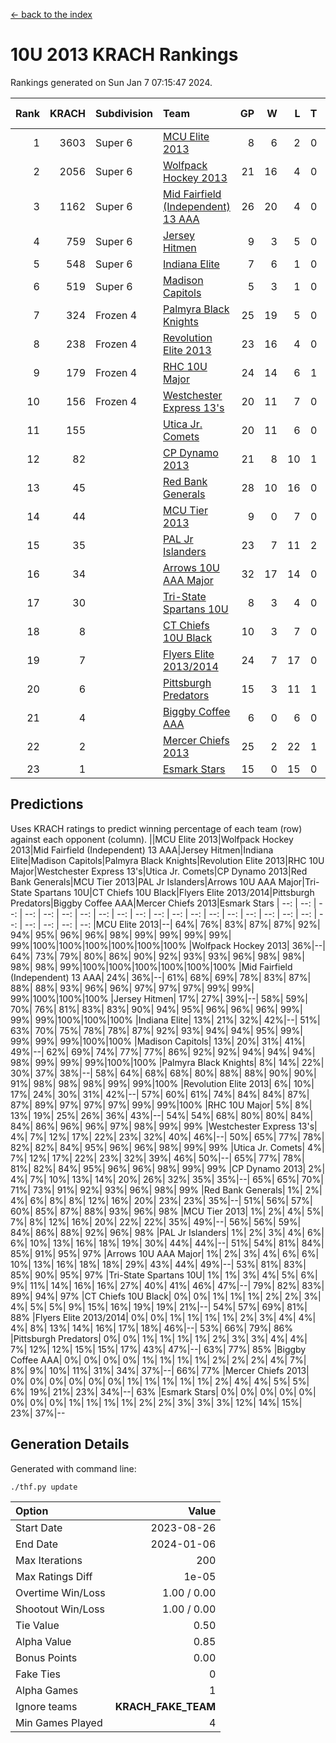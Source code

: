 [<- back to the index](readme.md)
# 10U 2013 KRACH Rankings
Rankings generated on Sun Jan  7 07:15:47 2024.

Rank|KRACH|Subdivision|Team|GP|W|L|T|OTW|OTL|SoS|Exp Wins|Win Diff
---:|---:|:---|:---|---:|---:|---:|---:|---:|---:|---:|---:|---:
1|3603|Super 6|[MCU Elite 2013](https://gamesheetstats.com/seasons/3664/teams/140889/schedule)|8|6|2|0|0|0|1251|6.8|-0.0
2|2056|Super 6|[Wolfpack Hockey 2013](https://gamesheetstats.com/seasons/3664/teams/140894/schedule)|21|16|4|0|0|1|985|16.8|-0.0
3|1162|Super 6|[Mid Fairfield (Independent) 13 AAA](https://gamesheetstats.com/seasons/3664/teams/140891/schedule)|26|20|4|0|2|0|355|22.8|-0.0
4|759|Super 6|[Jersey Hitmen](https://gamesheetstats.com/seasons/3664/teams/140893/schedule)|9|3|5|0|0|1|2101|3.8|-0.0
5|548|Super 6|[Indiana Elite](https://gamesheetstats.com/seasons/3664/teams/144358/schedule)|7|6|1|0|0|0|143|6.8|-0.0
6|519|Super 6|[Madison Capitols](https://gamesheetstats.com/seasons/3664/teams/162460/schedule)|5|3|1|0|1|0|194|4.8|-0.0
7|324|Frozen 4|[Palmyra Black Knights](https://gamesheetstats.com/seasons/3664/teams/140906/schedule)|25|19|5|0|0|1|363|19.9|0.0
8|238|Frozen 4|[Revolution Elite 2013](https://gamesheetstats.com/seasons/3664/teams/140904/schedule)|23|16|4|0|2|1|217|18.9|0.0
9|179|Frozen 4|[RHC 10U Major](https://gamesheetstats.com/seasons/3664/teams/140895/schedule)|24|14|6|1|1|2|272|16.4|0.0
10|156|Frozen 4|[Westchester Express 13's](https://gamesheetstats.com/seasons/3664/teams/140899/schedule)|20|11|7|0|0|2|452|11.9|0.0
11|155||[Utica Jr. Comets](https://gamesheetstats.com/seasons/3664/teams/140900/schedule)|20|11|6|0|3|0|78|14.9|0.0
12|82||[CP Dynamo 2013](https://gamesheetstats.com/seasons/3664/teams/140901/schedule)|21|8|10|1|1|1|370|10.4|0.0
13|45||[Red Bank Generals](https://gamesheetstats.com/seasons/3664/teams/140896/schedule)|28|10|16|0|0|2|338|10.9|0.0
14|44||[MCU Tier 2013](https://gamesheetstats.com/seasons/3664/teams/140890/schedule)|9|0|7|0|2|0|528|2.9|0.0
15|35||[PAL Jr Islanders](https://gamesheetstats.com/seasons/3664/teams/140903/schedule)|23|7|11|2|2|1|131|10.9|0.0
16|34||[Arrows 10U AAA Major](https://gamesheetstats.com/seasons/3664/teams/140902/schedule)|32|17|14|0|0|1|137|17.9|0.0
17|30||[Tri-State Spartans 10U](https://gamesheetstats.com/seasons/3664/teams/144359/schedule)|8|3|4|0|0|1|299|3.8|-0.0
18|8||[CT Chiefs 10U Black](https://gamesheetstats.com/seasons/3664/teams/140892/schedule)|10|3|7|0|0|0|43|3.9|0.0
19|7||[Flyers Elite 2013/2014](https://gamesheetstats.com/seasons/3664/teams/140898/schedule)|24|7|17|0|0|0|73|7.9|0.0
20|6||[Pittsburgh Predators](https://gamesheetstats.com/seasons/3664/teams/140907/schedule)|15|3|11|1|0|0|192|4.4|0.0
21|4||[Biggby Coffee AAA](https://gamesheetstats.com/seasons/3664/teams/144357/schedule)|6|0|6|0|0|0|244|0.8|-0.0
22|2||[Mercer Chiefs 2013](https://gamesheetstats.com/seasons/3664/teams/140897/schedule)|25|2|22|1|0|0|144|3.4|0.0
23|1||[Esmark Stars](https://gamesheetstats.com/seasons/3664/teams/140905/schedule)|15|0|15|0|0|0|173|0.9|0.0

## Predictions
Uses KRACH ratings to predict winning percentage of each team (row) against each opponent (column).
||MCU Elite 2013|Wolfpack Hockey 2013|Mid Fairfield (Independent) 13 AAA|Jersey Hitmen|Indiana Elite|Madison Capitols|Palmyra Black Knights|Revolution Elite 2013|RHC 10U Major|Westchester Express 13's|Utica Jr. Comets|CP Dynamo 2013|Red Bank Generals|MCU Tier 2013|PAL Jr Islanders|Arrows 10U AAA Major|Tri-State Spartans 10U|CT Chiefs 10U Black|Flyers Elite 2013/2014|Pittsburgh Predators|Biggby Coffee AAA|Mercer Chiefs 2013|Esmark Stars
| --: | --: | --: | --: | --: | --: | --: | --: | --: | --: | --: | --: | --: | --: | --: | --: | --: | --: | --: | --: | --: | --: | --: | --: 
|MCU Elite 2013|--| 64%| 76%| 83%| 87%| 87%| 92%| 94%| 95%| 96%| 96%| 98%| 99%| 99%| 99%| 99%| 99%|100%|100%|100%|100%|100%|100%
|Wolfpack Hockey 2013| 36%|--| 64%| 73%| 79%| 80%| 86%| 90%| 92%| 93%| 93%| 96%| 98%| 98%| 98%| 98%| 99%|100%|100%|100%|100%|100%|100%
|Mid Fairfield (Independent) 13 AAA| 24%| 36%|--| 61%| 68%| 69%| 78%| 83%| 87%| 88%| 88%| 93%| 96%| 96%| 97%| 97%| 97%| 99%| 99%| 99%|100%|100%|100%
|Jersey Hitmen| 17%| 27%| 39%|--| 58%| 59%| 70%| 76%| 81%| 83%| 83%| 90%| 94%| 95%| 96%| 96%| 96%| 99%| 99%| 99%|100%|100%|100%
|Indiana Elite| 13%| 21%| 32%| 42%|--| 51%| 63%| 70%| 75%| 78%| 78%| 87%| 92%| 93%| 94%| 94%| 95%| 99%| 99%| 99%| 99%|100%|100%
|Madison Capitols| 13%| 20%| 31%| 41%| 49%|--| 62%| 69%| 74%| 77%| 77%| 86%| 92%| 92%| 94%| 94%| 94%| 98%| 99%| 99%| 99%|100%|100%
|Palmyra Black Knights|  8%| 14%| 22%| 30%| 37%| 38%|--| 58%| 64%| 68%| 68%| 80%| 88%| 88%| 90%| 90%| 91%| 98%| 98%| 98%| 99%| 99%|100%
|Revolution Elite 2013|  6%| 10%| 17%| 24%| 30%| 31%| 42%|--| 57%| 60%| 61%| 74%| 84%| 84%| 87%| 87%| 89%| 97%| 97%| 97%| 99%| 99%|100%
|RHC 10U Major|  5%|  8%| 13%| 19%| 25%| 26%| 36%| 43%|--| 54%| 54%| 68%| 80%| 80%| 84%| 84%| 86%| 96%| 96%| 97%| 98%| 99%| 99%
|Westchester Express 13's|  4%|  7%| 12%| 17%| 22%| 23%| 32%| 40%| 46%|--| 50%| 65%| 77%| 78%| 82%| 82%| 84%| 95%| 96%| 96%| 98%| 99%| 99%
|Utica Jr. Comets|  4%|  7%| 12%| 17%| 22%| 23%| 32%| 39%| 46%| 50%|--| 65%| 77%| 78%| 81%| 82%| 84%| 95%| 96%| 96%| 98%| 99%| 99%
|CP Dynamo 2013|  2%|  4%|  7%| 10%| 13%| 14%| 20%| 26%| 32%| 35%| 35%|--| 65%| 65%| 70%| 71%| 73%| 91%| 92%| 93%| 96%| 98%| 99%
|Red Bank Generals|  1%|  2%|  4%|  6%|  8%|  8%| 12%| 16%| 20%| 23%| 23%| 35%|--| 51%| 56%| 57%| 60%| 85%| 87%| 88%| 93%| 96%| 98%
|MCU Tier 2013|  1%|  2%|  4%|  5%|  7%|  8%| 12%| 16%| 20%| 22%| 22%| 35%| 49%|--| 56%| 56%| 59%| 84%| 86%| 88%| 92%| 96%| 98%
|PAL Jr Islanders|  1%|  2%|  3%|  4%|  6%|  6%| 10%| 13%| 16%| 18%| 19%| 30%| 44%| 44%|--| 51%| 54%| 81%| 84%| 85%| 91%| 95%| 97%
|Arrows 10U AAA Major|  1%|  2%|  3%|  4%|  6%|  6%| 10%| 13%| 16%| 18%| 18%| 29%| 43%| 44%| 49%|--| 53%| 81%| 83%| 85%| 90%| 95%| 97%
|Tri-State Spartans 10U|  1%|  1%|  3%|  4%|  5%|  6%|  9%| 11%| 14%| 16%| 16%| 27%| 40%| 41%| 46%| 47%|--| 79%| 82%| 83%| 89%| 94%| 97%
|CT Chiefs 10U Black|  0%|  0%|  1%|  1%|  1%|  2%|  2%|  3%|  4%|  5%|  5%|  9%| 15%| 16%| 19%| 19%| 21%|--| 54%| 57%| 69%| 81%| 88%
|Flyers Elite 2013/2014|  0%|  0%|  1%|  1%|  1%|  1%|  2%|  3%|  4%|  4%|  4%|  8%| 13%| 14%| 16%| 17%| 18%| 46%|--| 53%| 66%| 79%| 86%
|Pittsburgh Predators|  0%|  0%|  1%|  1%|  1%|  1%|  2%|  3%|  3%|  4%|  4%|  7%| 12%| 12%| 15%| 15%| 17%| 43%| 47%|--| 63%| 77%| 85%
|Biggby Coffee AAA|  0%|  0%|  0%|  0%|  1%|  1%|  1%|  1%|  2%|  2%|  2%|  4%|  7%|  8%|  9%| 10%| 11%| 31%| 34%| 37%|--| 66%| 77%
|Mercer Chiefs 2013|  0%|  0%|  0%|  0%|  0%|  0%|  1%|  1%|  1%|  1%|  1%|  2%|  4%|  4%|  5%|  5%|  6%| 19%| 21%| 23%| 34%|--| 63%
|Esmark Stars|  0%|  0%|  0%|  0%|  0%|  0%|  0%|  0%|  1%|  1%|  1%|  1%|  2%|  2%|  3%|  3%|  3%| 12%| 14%| 15%| 23%| 37%|--

## Generation Details

Generated with command line:
```
./thf.py update
```

| Option | Value |
| :----- | ----: |
| Start Date | 2023-08-26 |
| End Date | 2024-01-06 |
| Max Iterations | 200 |
| Max Ratings Diff | 1e-05 |
| Overtime Win/Loss | 1.00 / 0.00 |
| Shootout Win/Loss | 1.00 / 0.00 |
| Tie Value | 0.50 |
| Alpha Value | 0.85 |
| Bonus Points | 0.00 |
| Fake Ties | 0 |
| Alpha Games | 1 |
| Ignore teams | __KRACH_FAKE_TEAM__ |
| Min Games Played | 4 |

